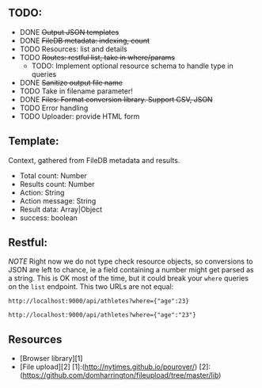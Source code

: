 ## TODO:
- DONE ~~Output JSON templates~~
- DONE ~~FileDB metadata: indexing, count~~
- TODO Resources: list and details
- TODO ~~Routes: restful list, take in where/params~~
    -  TODO: Implement optional resource schema to handle type in queries
- DONE ~~Sanitize output file name~~
- TODO Take in filename parameter!
- DONE ~~Files: Format conversion library. Support CSV, JSON~~
- TODO Error handling
- TODO Uploader: provide HTML form

## Template:
Context, gathered from FileDB metadata and results.
* Total count: Number
* Results count: Number
* Action: String
* Action message: String
* Result data: Array|Object
* success: boolean

## Restful:
*NOTE* Right now we do not type check resource objects, so conversions to JSON are left to chance, ie a field containing a number might get parsed as a string. This is OK most of the time, but it could break your `where` queries on the `list` endpoint. This two URLs are not equal:

```
http://localhost:9000/api/athletes?where={"age":23}
```

```
http://localhost:9000/api/athletes?where={"age":"23"}
```

## Resources
- [Browser library][1]
- [File upload][2]
[1]:(http://nytimes.github.io/pourover/)
[2]:(https://github.com/domharrington/fileupload/tree/master/lib)
